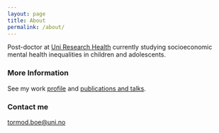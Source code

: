 ```yaml
---
layout: page
title: About
permalink: /about/
---
```


Post-doctor at [Uni Research Health](http://uni.no/en/uni-health/) currently studying socioeconomic mental health inequalities in children and adolescents. 

### More Information

See my work [profile](http://uni.no/en/staff/directory/tormod-be/) and [publications and talks](http://www.cristin.no/as/WebObjects/cristin.woa/wa/fres?sort=ar&pnr=47019&la=no&action=sok).


### Contact me

[tormod.boe@uni.no](mailto:tormod.boe@uni.no)